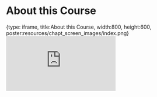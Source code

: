 # About this Course
 
{type: iframe, title:About this Course, width:800, height:600, poster:resources/chapt_screen_images/index.png}
![](https://hutchdatascience.org/Overleaf_and_LaTeX_for_Scientific_Articles/index.html)
 

 
